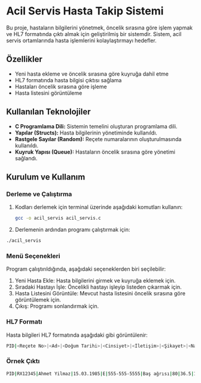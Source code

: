 # Acil Servis Hasta Takip Sistemi

Bu proje, hastaların bilgilerini yönetmek, öncelik sırasına göre işlem yapmak ve HL7 formatında çıktı almak için geliştirilmiş bir sistemdir. Sistem, acil servis ortamlarında hasta işlemlerini kolaylaştırmayı hedefler.

## Özellikler
- Yeni hasta ekleme ve öncelik sırasına göre kuyruğa dahil etme
- HL7 formatında hasta bilgisi çıktısı sağlama
- Hastaları öncelik sırasına göre işleme
- Hasta listesini görüntüleme

## Kullanılan Teknolojiler
- **C Programlama Dili:** Sistemin temelini oluşturan programlama dili.
- **Yapılar (Structs):** Hasta bilgilerinin yönetiminde kullanıldı.
- **Rastgele Sayılar (Random):** Reçete numaralarının oluşturulmasında kullanıldı.
- **Kuyruk Yapısı (Queue):** Hastaların öncelik sırasına göre yönetimi sağlandı.

## Kurulum ve Kullanım

### Derleme ve Çalıştırma
1. Kodları derlemek için terminal üzerinde aşağıdaki komutları kullanın:
   ```bash
   gcc -o acil_servis acil_servis.c

2. Derlemenin ardından programı çalıştırmak için:
```bash
./acil_servis
```

### Menü Seçenekleri
Program çalıştırıldığında, aşağıdaki seçeneklerden biri seçilebilir:

1. Yeni Hasta Ekle: Hasta bilgilerini girmek ve kuyruğa eklemek için.
2. Sıradaki Hastayı İşle: Öncelikli hastayı işleyip listeden çıkarmak için.
3. Hasta Listesini Görüntüle: Mevcut hasta listesini öncelik sırasına göre görüntülemek için.
4. Çıkış: Programı sonlandırmak için.

### HL7 Formatı
Hasta bilgileri HL7 formatında aşağıdaki gibi görüntülenir:
   ```bash
PID|<Reçete No>|<Ad>|<Doğum Tarihi>|<Cinsiyet>|<İletişim>|<Şikayet>|<Nabız>|<Vücut Sıcaklığı>|<Tansiyon (Büyük/Küçük)>|
```
### Örnek Çıktı
   ```bash
PID|RX12345|Ahmet Yilmaz|15.03.1985|E|555-555-5555|Baş ağrısı|80|36.5|130/85|
```
